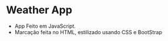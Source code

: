 <h1>Weather App</h1>

+ App Feito em JavaScript.
+ Marcação feita no HTML, estilizado usando CSS e BootStrap
